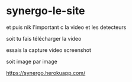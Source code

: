 # synergo-le-site



et puis nik l'important c la video et les detecteurs

soit tu fais télécharger la video

essais la capture video screenshot

soit image par image


https://synergo.herokuapp.com/ 


